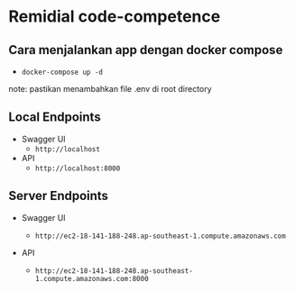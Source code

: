 # Remidial code-competence

## Cara menjalankan app dengan docker compose

- `docker-compose up -d`

note: pastikan menambahkan file .env di root directory

## Local Endpoints

- Swagger UI
  - `http://localhost`
- API
  - `http://localhost:8000`

## Server Endpoints

- Swagger UI

  - `http://ec2-18-141-188-248.ap-southeast-1.compute.amazonaws.com`

- API
  - `http://ec2-18-141-188-248.ap-southeast-1.compute.amazonaws.com:8000`
